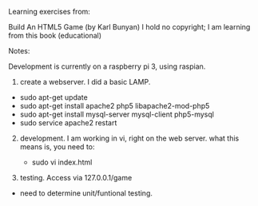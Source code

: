 Learning exercises from:

Build An HTML5 Game 
(by Karl Bunyan)
I hold no copyright; I am learning from this book (educational)


Notes:

Development is currently on a raspberry pi 3, using raspian. 
1. create a webserver. I did a basic LAMP.
- sudo apt-get update
- sudo apt-get install apache2 php5 libapache2-mod-php5
- sudo apt-get install mysql-server mysql-client php5-mysql
- sudo service apache2 restart

2. development. I am working in vi, right on the web server.
what this means is, you need to:
   - sudo vi index.html

3. testing. Access via 127.0.0.1/game
- need to determine unit/funtional testing.

